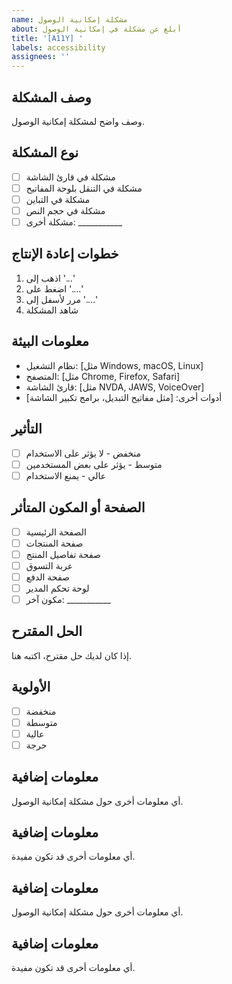 ```yaml
---
name: مشكلة إمكانية الوصول
about: أبلغ عن مشكلة في إمكانية الوصول
title: '[A11Y] '
labels: accessibility
assignees: ''
---
```


## وصف المشكلة
وصف واضح لمشكلة إمكانية الوصول.

## نوع المشكلة
- [ ] مشكلة في قارئ الشاشة
- [ ] مشكلة في التنقل بلوحة المفاتيح
- [ ] مشكلة في التباين
- [ ] مشكلة في حجم النص
- [ ] مشكلة أخرى: ___________

## خطوات إعادة الإنتاج
1. اذهب إلى '...'
2. اضغط على '....'
3. مرر لأسفل إلى '....'
4. شاهد المشكلة

## معلومات البيئة
- نظام التشغيل: [مثل Windows, macOS, Linux]
- المتصفح: [مثل Chrome, Firefox, Safari]
- قارئ الشاشة: [مثل NVDA, JAWS, VoiceOver]
- أدوات أخرى: [مثل مفاتيح التبديل، برامج تكبير الشاشة]

## التأثير
- [ ] منخفض - لا يؤثر على الاستخدام
- [ ] متوسط - يؤثر على بعض المستخدمين
- [ ] عالي - يمنع الاستخدام

## الصفحة أو المكون المتأثر
- [ ] الصفحة الرئيسية
- [ ] صفحة المنتجات
- [ ] صفحة تفاصيل المنتج
- [ ] عربة التسوق
- [ ] صفحة الدفع
- [ ] لوحة تحكم المدير
- [ ] مكون آخر: ___________

## الحل المقترح
إذا كان لديك حل مقترح، اكتبه هنا.

## الأولوية
- [ ] منخفضة
- [ ] متوسطة
- [ ] عالية
- [ ] حرجة

## معلومات إضافية
أي معلومات أخرى حول مشكلة إمكانية الوصول.

## معلومات إضافية
أي معلومات أخرى قد تكون مفيدة.

## معلومات إضافية
أي معلومات أخرى حول مشكلة إمكانية الوصول.

## معلومات إضافية
أي معلومات أخرى قد تكون مفيدة.